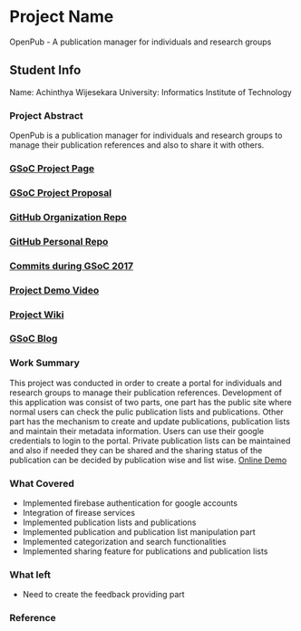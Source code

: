 # Project Name
OpenPub - A publication manager for individuals and research groups
## Student Info
Name: Achinthya Wijesekara University: Informatics Institute of Technology
### Project Abstract
OpenPub is a publication manager for individuals and research groups to manage their publication references and also to share  it with others.
### [GSoC Project Page](https://summerofcode.withgoogle.com/projects/#4887116654837760)

### [GSoC Project Proposal](http://LinikToYourGSoCProjectProposal)

### [GitHub Organization Repo](https://github.com/scorelab/OpenPub)

### [GitHub Personal Repo](https://github.com/achinthya94/OpenPub)

### [Commits during GSoC 2017](https://github.com/achinthya94/OpenPub/commits/master)

### [Project Demo Video](http://LinkToDemoVideo)

### [Project Wiki](http://github.com)

### [GSoC Blog](http://GSoCBlog)

### Work Summary
This project was conducted in order to create a portal for individuals and research groups to manage their publication references. Development of this application was consist of two parts, one part has the public site where normal users can check the pulic publication lists and publications. Other part has the mechanism to create and update publications, publication lists and maintain their metadata information. Users can use their google credentials to login to the portal. Private publication lists can be maintained and also if needed they can be shared and the sharing status of the publication can be decided by publication wise and list wise.
[Online Demo](https://openpub-41be7.firebaseapp.com/#/)
### What Covered
* Implemented firebase authentication for google accounts
* Integration of firease services
* Implemented publication lists and publications
* Implemented publication and publication list manipulation part
* Implemented categorization and search functionalities
* Implemented sharing feature for publications and publication lists
### What left
* Need to create the feedback providing part
### Reference
